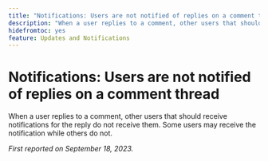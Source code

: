 ```yaml
---
title: "Notifications: Users are not notified of replies on a comment thread"
description: "When a user replies to a comment, other users that should receive notifications for the reply do not receive them. Some users may receive the notification while others do not."
hidefromtoc: yes
feature: Updates and Notifications
---
```


# Notifications: Users are not notified of replies on a comment thread

When a user replies to a comment, other users that should receive notifications for the reply do not receive them. Some users may receive the notification while others do not.

_First reported on September 18, 2023._
